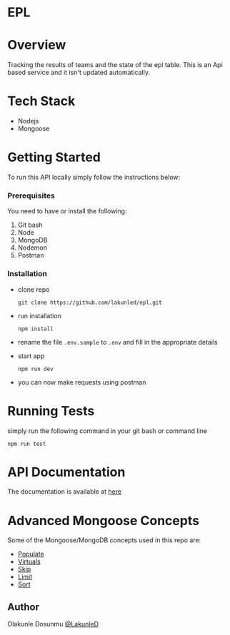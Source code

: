 # EPL

# Overview

Tracking the results of teams and the state of the epl table.
This is an Api based service and it isn't updated automatically. 

# Tech Stack

- Nodejs
- Mongoose

# Getting Started

To run this API locally simply follow the instructions below:

### Prerequisites

You need to have or install the following:

1. Git bash
2. Node
3. MongoDB
4. Nodemon
5. Postman

### Installation

- clone repo
  ```
  git clone https://github.com/lakunled/epl.git
  ```
- run installation
  ```
  npm install
  ```
- rename the file `.env.sample` to `.env` and fill in the appropriate details

- start app
  ```
  npm run dev
  ```
- you can now make requests using postman

# Running Tests

simply run the following command in your git bash or command line

```
npm run test
```

# API Documentation

The documentation is available at [here](https://documenter.getpostman.com/view/2177039/Szme3xop?version=latest)

# Advanced Mongoose Concepts

Some of the Mongoose/MongoDB concepts used in this repo are:

- [Populate](https://mongoosejs.com/docs/populate.html)
- [Virtuals](https://mongoosejs.com/docs/tutorials/virtuals.html)
- [Skip](https://mongoosejs.com/docs/api.html#aggregate_Aggregate-skip)
- [Limit](https://mongoosejs.com/docs/api.html#aggregate_Aggregate-limit)
- [Sort](https://mongoosejs.com/docs/api.html#aggregate_Aggregate-sort)




## Author

Olakunle Dosunmu
[@LakunleD](https://github.com/LakunleD)